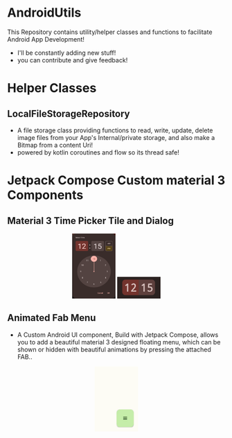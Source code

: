 # AndroidUtils
This Repository contains utility/helper classes and functions to facilitate Android App Development!
- I'll be constantly adding new stuff!
- you can contribute and give feedback!

# Helper Classes
## LocalFileStorageRepository

- A file storage class providing functions to read, write, update, delete image files
  from your App's Internal/private storage, and also make a Bitmap from a content Uri! 
- powered by kotlin coroutines and flow so its thread safe!

# Jetpack Compose Custom material 3 Components

## Material 3 Time Picker Tile and Dialog
<p align="center">
  <img src="timepicker1.png" alt="Screenshot 1" width="100" height="150"/>
  <img src="timepicker2.png" alt="Screenshot 1" width="100" height="50"/>
</p>

## Animated Fab Menu
- A Custom Android UI component, Build with Jetpack Compose, allows you to add a beautiful material 3 designed floating menu, which can be shown or hidden with beautiful animations by pressing the attached FAB..

<p align="center">
  <img src="AnimatedFABMenu.gif" alt="Screenshot 1" width="100" height="150"/>
</p>
